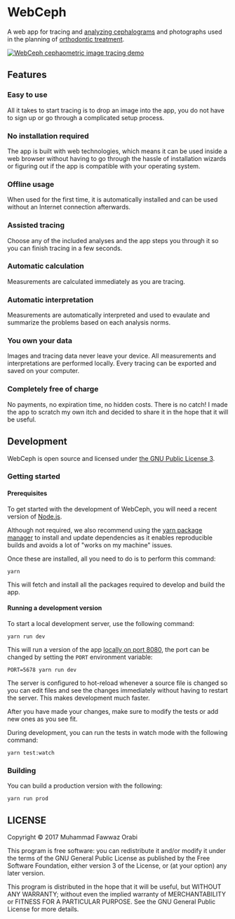 WebCeph
==============

A web app for tracing and [analyzing cephalograms](https://en.wikipedia.org/wiki/Cephalometric_analysis) and photographs used in the planning of [orthodontic treatment](https://en.wikipedia.org/wiki/Orthodontics).

[![WebCeph cephaometric image tracing demo](https://img.youtube.com/vi/EmNYULKKgLE/0.jpg)](https://www.youtube.com/watch?v=EmNYULKKgLE)

## Features
### Easy to use
All it takes to start tracing is to drop an image into the app, you do not have to sign up or go through a complicated setup process.

### No installation required
The app is built with web technologies, which means it can be used inside a web browser without having to go through the hassle of installation wizards or figuring out if the app is compatible with your operating system.

### Offline usage
When used for the first time, it is automatically installed and can be used without an Internet connection afterwards.

### Assisted tracing
Choose any of the included analyses and the app steps you through it so you can finish tracing in a few seconds.

### Automatic calculation
Measurements are calculated immediately as you are tracing.

### Automatic interpretation
Measurements are automatically interpreted and used to evaulate and summarize the problems based on each analysis norms.

### You own your data
Images and tracing data never leave your device. All measurements and interpretations are performed locally. Every tracing can be exported and saved on your computer.

### Completely free of charge
No payments, no expiration time, no hidden costs. There is no catch! I made the app to scratch my own itch and decided to share it in the hope that it will be useful.

## Development
WebCeph is open source and licensed under [the GNU Public License 3](https://www.gnu.org/licenses/gpl-3.0.en.html).

### Getting started
#### Prerequisites
To get started with the development of WebCeph, you will need a recent version of [Node.js](https://nodejs.org/en/).

Although not required, we also recommend using the [yarn package manager](https://yarnpkg.com/) to install and update dependencies as it enables reproducible builds and avoids a lot of "works on my machine" issues.

Once these are installed, all you need to do is to perform this command:

```
yarn
```

This will fetch and install all the packages required to develop and build the app.

#### Running a development version

To start a local development server, use the following command:

```
yarn run dev
```

This will run a version of the app [locally on port 8080](http://localhost:8080/), the port can be changed by setting the `PORT` environment variable:

```
PORT=5678 yarn run dev
```

The server is configured to hot-reload whenever a source file is changed so you can edit files and see the changes immediately without having to restart the server. This makes development much faster.

After you have made your changes, make sure to modify the tests or add new ones as you see fit.

During development, you can run the tests in watch mode with the following command:

```
yarn test:watch
```

### Building
You can build a production version with the following:

```
yarn run prod
```

## LICENSE
Copyright © 2017  Muhammad Fawwaz Orabi

This program is free software: you can redistribute it and/or modify
it under the terms of the GNU General Public License as published by
the Free Software Foundation, either version 3 of the License, or
(at your option) any later version.

This program is distributed in the hope that it will be useful,
but WITHOUT ANY WARRANTY; without even the implied warranty of
MERCHANTABILITY or FITNESS FOR A PARTICULAR PURPOSE.  See the
GNU General Public License for more details.
